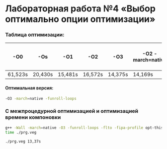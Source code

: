 # Лабораторная работа №4 «Выбор оптимально опции оптимизации»

### Таблица оптимизации:

| -O0 | -Os | -O1 | -O2 | -O3 | -O2 -march=native | -O3 -march=native | -O2 -march=native -funroll-loops | -O3 -march=native -funroll-loops |
|---|---|---|---|---|---|---|---|---|
| 61,523s | 20,430s | 15,481s | 16,572s | 14,375s | 14,169s | 14,046s | 13,624s | 12,292s |

#### Оптимальная версия:
```bash
-O3 -march=native -funroll-loops
```

### С межпроцедурной оптимизацией и оптимизацией времени компоновки
```bash
g++ -Wall -march=native -O3 -funroll-loops -flto -fipa-profile opt-this.cpp -o prg.veg
time ./prg.veg

./prg.veg 13,37s
```
